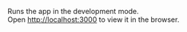Runs the app in the development mode.\
Open [http://localhost:3000](http://localhost:3000) to view it in the browser.


